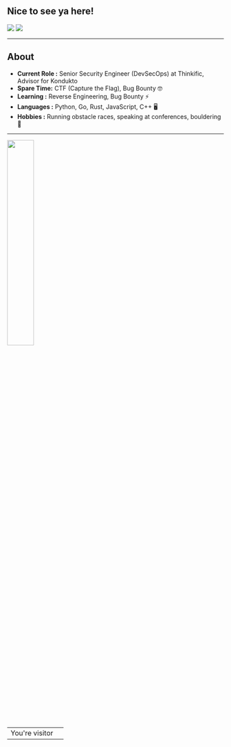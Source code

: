 ## Nice to see ya here!
[![](https://img.shields.io/badge/LinkedIn-alekkras-blue)](https://www.linkedin.com/in/alekkras/)
[![](https://img.shields.io/badge/Gmail-alekforwork%40gmail.com-red)](mailto:alekforwork@gmail.com)

---------------------------------------------------------------------------------------------------------------------------------------------------------------------------------
## About

-  **Current Role :** Senior Security Engineer (DevSecOps) at Thinkific, Advisor for Kondukto
-  **Spare Time:** CTF (Capture the Flag), Bug Bounty 🤓
-  **Learning :** Reverse Engineering, Bug Bounty :zap: 	
-  **Languages :** Python, Go, Rust, JavaScript, C++ 🖥️
-  **Hobbies :** Running obstacle races, speaking at conferences, bouldering 🧗

---------------------------------------------------------------------------------------------------------------------------------------------------------------------------------
<div>
  <img align="left" width="35%" height="35%" src="https://github-readme-stats.vercel.app/api/top-langs/?username=alekkras&layout=compact">
</div>

<table>
  <tr>
    <td>You're visitor</td>
    <td><img src="https://profile-counter.glitch.me/alekkras/count.svg" alt="" /></td>
  </tr>
</table>


